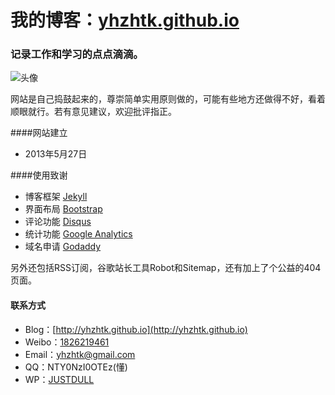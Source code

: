 我的博客：[yhzhtk.github.io](http://yhzhtk.github.io/)
====

### 记录工作和学习的点点滴滴。
![头像](http://yhzhtk.github.io/images/about.png)

网站是自己捣鼓起来的，尊崇简单实用原则做的，可能有些地方还做得不好，看着顺眼就行。若有意见建议，欢迎批评指正。

####网站建立
  
-  2013年5月27日

####使用致谢

- 博客框架 [Jekyll](http://jekyllrb.com/)
- 界面布局 [Bootstrap](http://twitter.github.io/bootstrap/)
- 评论功能 [Disqus](http://disqus.com/)
- 统计功能 [Google Analytics](http://www.google.cn/intl/zh-CN/analytics/)
- 域名申请 [Godaddy](https://www.godaddy.com/)
  
另外还包括RSS订阅，谷歌站长工具Robot和Sitemap，还有加上了个公益的404页面。

#### 联系方式

- Blog：[http://yhzhtk.github.io](http://yhzhtk.github.io)
- Weibo：[1826219461](http://weibo.com/u/1826219461)
- Email：yhzhtk@gmail.com
- QQ：NTY0NzI0OTEz(懂)
- WP：[JUSTDULL](http://justdull.com/)
